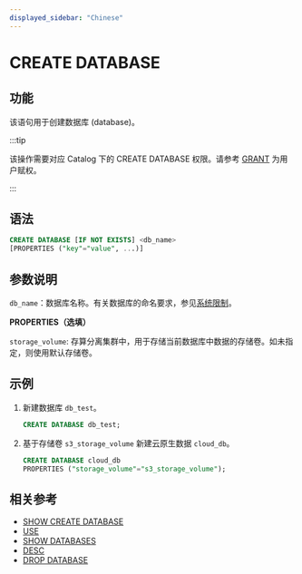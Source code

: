 ```yaml
---
displayed_sidebar: "Chinese"
---
```


# CREATE DATABASE

## 功能

该语句用于创建数据库 (database)。

:::tip

该操作需要对应 Catalog 下的 CREATE DATABASE 权限。请参考 [GRANT](../account-management/GRANT.md) 为用户赋权。

:::

## 语法

```sql
CREATE DATABASE [IF NOT EXISTS] <db_name>
[PROPERTIES ("key"="value", ...)]
```

## 参数说明

`db_name`：数据库名称。有关数据库的命名要求，参见[系统限制](../../../reference/System_limit.md)。

**PROPERTIES（选填）**

`storage_volume`: 存算分离集群中，用于存储当前数据库中数据的存储卷。如未指定，则使用默认存储卷。

## 示例

1. 新建数据库 `db_test`。

   ```sql
   CREATE DATABASE db_test;
   ```

2. 基于存储卷 `s3_storage_volume` 新建云原生数据 `cloud_db`。

   ```sql
   CREATE DATABASE cloud_db
   PROPERTIES ("storage_volume"="s3_storage_volume");
   ```

## 相关参考

- [SHOW CREATE DATABASE](SHOW_CREATE_DATABASE.md)
- [USE](USE.md)
- [SHOW DATABASES](SHOW_DATABASES.md)
- [DESC](../table_bucket_part_index/DESCRIBE.md)
- [DROP DATABASE](DROP_DATABASE.md)
